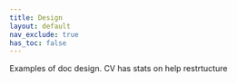 ```yaml
---
title: Design
layout: default
nav_exclude: true
has_toc: false
---
```

<p>Examples of doc design. CV has stats on help restrtucture</p>